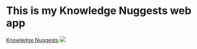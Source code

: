 <h1>This is my Knowledge Nuggests web app</h1>
<a href="https://main--idyllic-granita-6f070a.netlify.app/">Knowledge Nuggests</a>
<img src="https://github.com/mcHan18/crash-course/assets/55198923/a3969ffc-2a12-4178-9c58-5d2c38eb54a6">

